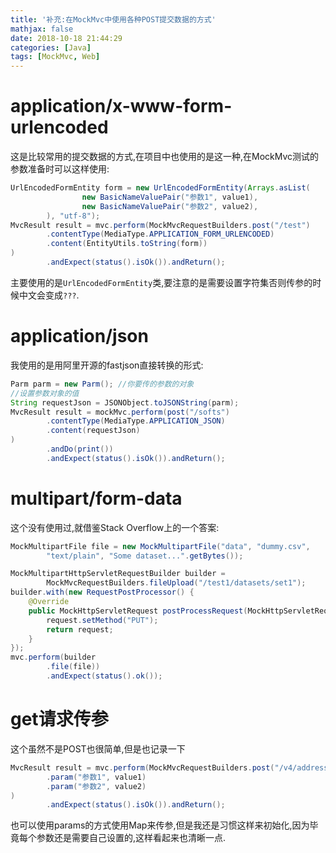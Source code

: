 ```yaml
---
title: '补充:在MockMvc中使用各种POST提交数据的方式'
mathjax: false
date: 2018-10-18 21:44:29
categories: [Java]
tags: [MockMvc, Web]
---
```

# application/x-www-form-urlencoded
这是比较常用的提交数据的方式,在项目中也使用的是这一种,在MockMvc测试的参数准备时可以这样使用:
```java
UrlEncodedFormEntity form = new UrlEncodedFormEntity(Arrays.asList(
                new BasicNameValuePair("参数1", value1),
                new BasicNameValuePair("参数2", value2),
        ), "utf-8");
MvcResult result = mvc.perform(MockMvcRequestBuilders.post("/test")
        .contentType(MediaType.APPLICATION_FORM_URLENCODED)
        .content(EntityUtils.toString(form))
)
        .andExpect(status().isOk()).andReturn();
```
主要使用的是`UrlEncodedFormEntity`类,要注意的是需要设置字符集否则传参的时候中文会变成`???`.
<!-- more -->
# application/json
我使用的是用阿里开源的fastjson直接转换的形式:
```java
Parm parm = new Parm(); //你要传的参数的对象
//设置参数对象的值
String requestJson = JSONObject.toJSONString(parm);
MvcResult result = mockMvc.perform(post("/softs")
        .contentType(MediaType.APPLICATION_JSON)
        .content(requestJson)
)
        .andDo(print())
        .andExpect(status().isOk()).andReturn(); 
```

# multipart/form-data
这个没有使用过,就借鉴Stack Overflow上的一个答案:
```java
MockMultipartFile file = new MockMultipartFile("data", "dummy.csv",
        "text/plain", "Some dataset...".getBytes());

MockMultipartHttpServletRequestBuilder builder =
        MockMvcRequestBuilders.fileUpload("/test1/datasets/set1");
builder.with(new RequestPostProcessor() {
    @Override
    public MockHttpServletRequest postProcessRequest(MockHttpServletRequest request) {
        request.setMethod("PUT");
        return request;
    }
});
mvc.perform(builder
        .file(file))
        .andExpect(status().ok());
```

# get请求传参
这个虽然不是POST也很简单,但是也记录一下
```java
MvcResult result = mvc.perform(MockMvcRequestBuilders.post("/v4/address/deleteAddress")
        .param("参数1", value1)
        .param("参数2", value2)
)
        .andExpect(status().isOk()).andReturn();
```
也可以使用params的方式使用Map来传参,但是我还是习惯这样来初始化,因为毕竟每个参数还是需要自己设置的,这样看起来也清晰一点.